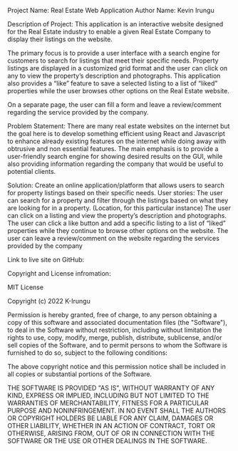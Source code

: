 Project Name: Real Estate Web Application
Author Name: Kevin Irungu

Description of Project: 
This application is an interactive website designed for the Real Estate industry to enable a given Real Estate Company to display their listings on the website.

The primary focus is to provide a user interface with a search engine for customers to search for listings that meet their specific needs. Property listings are displayed in a customized grid format and the user can click on any to view the property’s description and photographs. This application also provides a “like” feature to save a selected listing to a list of “liked”  properties while the user browses other options on the Real Estate website.

On a separate page, the user can fill a form and leave a review/comment regarding the service provided by the company.

Problem Statement:
There are many real estate websites on the internet but the goal here is to develop something efficient using React and Javascript to enhance already existing features on the internet while doing away with obtrusive and non essential features. The main emphasis is to provide a user-friendly search engine for showing desired results on the GUI, while also providing information regarding the company that would be useful to potential clients.

Solution:
Create an online application/platform that allows users to search for property listings based on their specific needs. 
User stories:
The user can search for a property and filter through the listings based on what they are looking for in a property. (Location, for this particular instance)
The user can click on a listing and view the property’s description and photographs.
The user can click a like button and add a specific listing to a list of “liked” properties while they continue to browse other options on the website.
The user can leave a review/comment on the website regarding the services provided by the company

Link to live site on GitHub:


Copyright and License infromation:

MIT License

Copyright (c) 2022 K-Irungu

Permission is hereby granted, free of charge, to any person obtaining a copy
of this software and associated documentation files (the "Software"), to deal
in the Software without restriction, including without limitation the rights
to use, copy, modify, merge, publish, distribute, sublicense, and/or sell
copies of the Software, and to permit persons to whom the Software is
furnished to do so, subject to the following conditions:

The above copyright notice and this permission notice shall be included in all
copies or substantial portions of the Software.

THE SOFTWARE IS PROVIDED "AS IS", WITHOUT WARRANTY OF ANY KIND, EXPRESS OR
IMPLIED, INCLUDING BUT NOT LIMITED TO THE WARRANTIES OF MERCHANTABILITY,
FITNESS FOR A PARTICULAR PURPOSE AND NONINFRINGEMENT. IN NO EVENT SHALL THE
AUTHORS OR COPYRIGHT HOLDERS BE LIABLE FOR ANY CLAIM, DAMAGES OR OTHER
LIABILITY, WHETHER IN AN ACTION OF CONTRACT, TORT OR OTHERWISE, ARISING FROM,
OUT OF OR IN CONNECTION WITH THE SOFTWARE OR THE USE OR OTHER DEALINGS IN THE
SOFTWARE.




